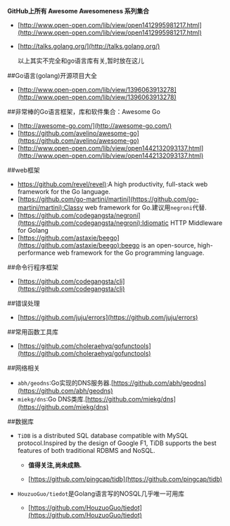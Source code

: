 
**GitHub上所有 Awesome Awesomeness 系列集合**
	
* [http://www.open-open.com/lib/view/open1412995981217.html](http://www.open-open.com/lib/view/open1412995981217.html)
* [http://talks.golang.org/](http://talks.golang.org/)

	以上其实不完全和go语言库有关,暂时放在这儿

##Go语言(golang)开源项目大全
* [http://www.open-open.com/lib/view/1396063913278](http://www.open-open.com/lib/view/1396063913278)

##非常棒的Go语言框架，库和软件集合：Awesome Go
* [http://awesome-go.com/](http://awesome-go.com/)
* [https://github.com/avelino/awesome-go](https://github.com/avelino/awesome-go)
* [http://www.open-open.com/lib/view/open1442132093137.html](http://www.open-open.com/lib/view/open1442132093137.html)

##web框架

* [https://github.com/revel/revel)](https://github.com/revel/revel):A high productivity, full-stack web framework for the Go language.  
* [https://github.com/go-martini/martini](https://github.com/go-martini/martini):Classy web framework for Go.建议用`negroni`代替.
* [https://github.com/codegangsta/negroni](https://github.com/codegangsta/negroni):Idiomatic HTTP Middleware for Golang 
* [https://github.com/astaxie/beego](https://github.com/astaxie/beego):beego is an open-source, high-performance web framework for the Go programming language.
 

##命令行程序框架

* [https://github.com/codegangsta/cli](https://github.com/codegangsta/cli)

##错误处理
* [https://github.com/juju/errors](https://github.com/juju/errors)  

##常用函数工具库
* [https://github.com/choleraehyq/gofunctools](https://github.com/choleraehyq/gofunctools) 

##网络相关

* `abh/geodns`:Go实现的DNS服务器.[https://github.com/abh/geodns](https://github.com/abh/geodns)  
* `miekg/dns`:Go DNS类库.[https://github.com/miekg/dns](https://github.com/miekg/dns)

##数据库
* `TiDB` is a distributed SQL database compatible with MySQL protocol.Inspired by the design of Google F1, TiDB supports the best features of both traditional RDBMS and NoSQL.  
	* **值得关注,尚未成熟.**

	* [https://github.com/pingcap/tidb](https://github.com/pingcap/tidb) 

* `HouzuoGuo/tiedot`是Golang语言写的NOSQL几乎唯一可用库
	* [https://github.com/HouzuoGuo/tiedot](https://github.com/HouzuoGuo/tiedot)